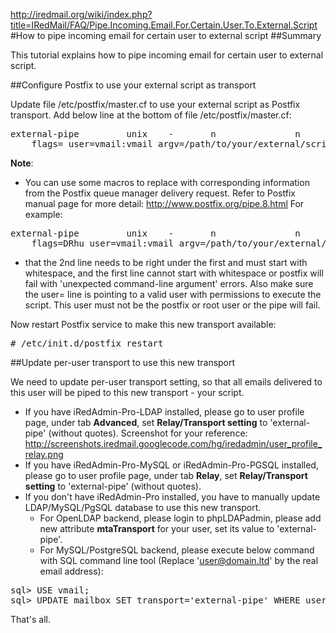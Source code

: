 <http://iredmail.org/wiki/index.php?title=IRedMail/FAQ/Pipe.Incoming.Email.For.Certain.User.To.External.Script>
#How to pipe incoming email for certain user to external script 
##Summary

This tutorial explains how to pipe incoming email for certain user to external script.

##Configure Postfix to use your external script as transport

Update file /etc/postfix/master.cf to use your external script as Postfix transport. Add below line at the bottom of file /etc/postfix/master.cf:

<pre>
external-pipe         unix    -       n               n               -               -       pipe
    flags= user=vmail:vmail argv=/path/to/your/external/script.sh
</pre>

__Note__:

* You can use some macros to replace with corresponding information from the Postfix queue manager delivery request. Refer to Postfix manual page for more detail: http://www.postfix.org/pipe.8.html For example:
<pre>
external-pipe         unix    -       n               n               -               -       pipe
    flags=DRhu user=vmail:vmail argv=/path/to/your/external/script.sh -f ${sender} -d ${user}@${domain} -m ${extension}
</pre>


* that the 2nd line needs to be right under the first and must start with whitespace, and the first line cannot start with whitespace or postfix will fail with 'unexpected command-line argument' errors. Also make sure the user= line is pointing to a valid user with permissions to execute the script. This user must not be the postfix or root user or the pipe will fail.

Now restart Postfix service to make this new transport available:
<pre>
# /etc/init.d/postfix restart
</pre>

##Update per-user transport to use this new transport

We need to update per-user transport setting, so that all emails delivered to this user will be piped to this new transport - your script.

* If you have iRedAdmin-Pro-LDAP installed, please go to user profile page, under tab __Advanced__, set __Relay/Transport setting__ to 'external-pipe' (without quotes). Screenshot for your reference: http://screenshots.iredmail.googlecode.com/hg/iredadmin/user_profile_relay.png
* If you have iRedAdmin-Pro-MySQL or iRedAdmin-Pro-PGSQL installed, please go to user profile page, under tab __Relay__, set __Relay/Transport setting__ to 'external-pipe' (without quotes).
* If you don't have iRedAdmin-Pro installed, you have to manually update LDAP/MySQL/PgSQL database to use this new transport.
	*  For OpenLDAP backend, please login to phpLDAPadmin, please add new attribute __mtaTransport__ for your user, set its value to 'external-pipe'.
	* For MySQL/PostgreSQL backend, please execute below command with SQL command line tool (Replace 'user@domain.ltd' by the real email address):
<pre>
sql> USE vmail;
sql> UPDATE mailbox SET transport='external-pipe' WHERE username='user@domain.ltd';
</pre>

That's all.

